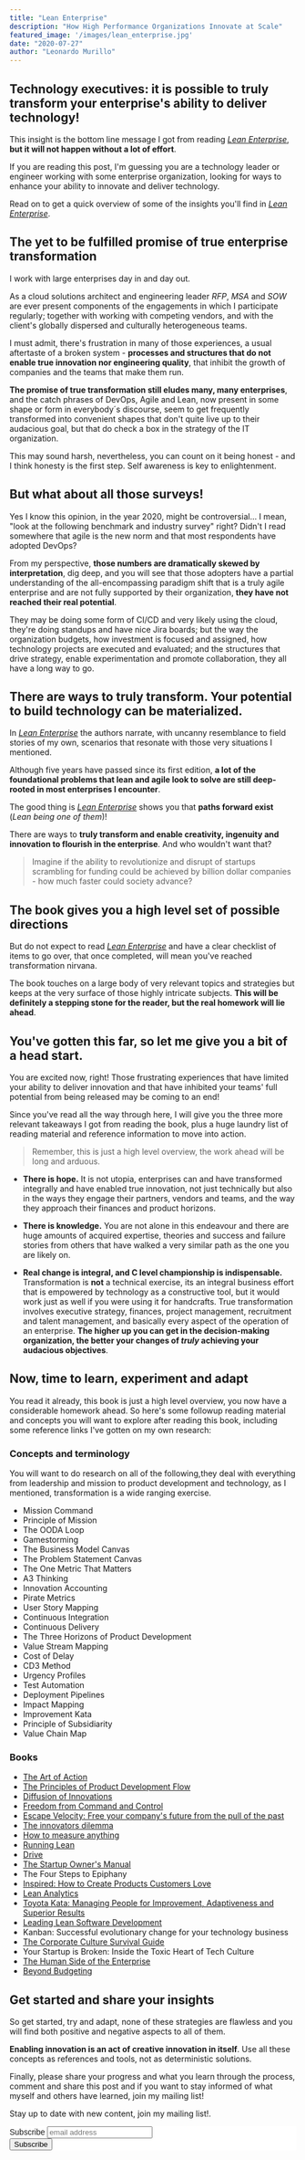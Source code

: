 ```yaml
---
title: "Lean Enterprise"
description: "How High Performance Organizations Innovate at Scale"
featured_image: '/images/lean_enterprise.jpg'
date: "2020-07-27"
author: "Leonardo Murillo"
---
```

## Technology executives: it is possible to truly transform your enterprise's ability to deliver technology!

This insight is the bottom line message I got from reading _[Lean Enterprise](https://amzn.to/30aQNuZ)_, **but it will not happen without a lot of effort**.

If you are reading this post, I'm guessing you are a technology leader or engineer working with some enterprise organization, looking for ways to enhance your ability to innovate and deliver technology.

Read on to get a quick overview of some of the insights you'll find in _[Lean Enterprise](https://amzn.to/30aQNuZ)_.

## The yet to be fulfilled promise of true enterprise transformation

I work with large enterprises day in and day out.

As a cloud solutions architect and engineering leader _RFP_, _MSA_ and _SOW_ are ever present components of the engagements in which I participate regularly; together with working with competing vendors, and with the client's globally dispersed and culturally heterogeneous teams.

I must admit, there's frustration in many of those experiences, a usual aftertaste of a broken system - **processes and structures that do not enable true innovation nor engineering quality**, that inhibit the growth of companies and the teams that make them run.

**The promise of true transformation still eludes many, many enterprises**, and the catch phrases of DevOps, Agile and Lean, now present in some shape or form in everybody´s discourse, seem to get frequently transformed into convenient shapes that don't quite live up to their audacious goal, but that do check a box in the strategy of the IT organization.

This may sound harsh, nevertheless, you can count on it being honest - and I think honesty is the first step. Self awareness is key to enlightenment.

## But what about all those surveys!

Yes I know this opinion, in the year 2020, might be controversial... I mean, "look at the following benchmark and industry survey" right? Didn't I read somewhere that agile is the new norm and that most respondents have adopted DevOps?

From my perspective, **those numbers are dramatically skewed by interpretation**, dig deep, and you will see that those adopters have a partial understanding of the all-encompassing paradigm shift that is a truly agile enterprise and are not fully supported by their organization, **they have not reached their real potential**.

They may be doing some form of CI/CD and very likely using the cloud, they're doing standups and have nice Jira boards; but the way the organization budgets, how investment is focused and assigned, how technology projects are executed and evaluated; and the structures that drive strategy, enable experimentation and promote collaboration, they all have a long way to go.

## There are ways to truly transform. Your potential to build technology can be materialized.

In _[Lean Enterprise](https://amzn.to/30aQNuZ)_ the authors narrate, with uncanny resemblance to field stories of my own, scenarios that resonate with those very situations I mentioned.

Although five years have passed since its first edition, **a lot of the foundational problems that lean and agile look to solve are still deep-rooted in most enterprises I encounter**.

The good thing is _[Lean Enterprise](https://amzn.to/30aQNuZ)_ shows you that **paths forward exist** (*Lean being one of them*)!

There are ways to **truly transform and enable creativity, ingenuity and innovation to flourish in the enterprise**. And who wouldn't want that?

> Imagine if the ability to revolutionize and disrupt of startups scrambling for funding could be achieved by billion dollar companies - how much faster could society advance?

## The book gives you a high level set of possible directions

But do not expect to read _[Lean Enterprise](https://amzn.to/30aQNuZ)_ and have a clear checklist of items to go over, that once completed, will mean you've reached transformation nirvana.

The book touches on a large body of very relevant topics and strategies but keeps at the very surface of those highly intricate subjects. **This will be definitely a stepping stone for the reader, but the real homework will lie ahead**.

## You've gotten this far, so let me give you a bit of a head start.

You are excited now, right! Those frustrating experiences that have limited your ability to deliver innovation and that have inhibited your teams' full potential from being released may be coming to an end!

Since you've read all the way through here, I will give you the three more relevant takeaways I got from reading the book, plus a huge laundry list of reading material and reference information to move into action.

> Remember, this is just a high level overview, the work ahead will be long and arduous.

- **There is hope.** It is not utopia, enterprises can and have transformed integrally and have enabled true innovation, not just technically but also in the ways they engage their partners, vendors and teams, and the way they approach their finances and product horizons.

- **There is knowledge.** You are not alone in this endeavour and there are huge amounts of acquired expertise, theories and success and failure stories from others that have walked a very similar path as the one you are likely on.

- **Real change is integral, and C level championship is indispensable.** Transformation is **not** a technical exercise, its an integral business effort that is empowered by technology as a constructive tool, but it would work just as well if you were using it for handcrafts. True transformation involves executive strategy, finances, project management, recruitment and talent management, and basically every aspect of the operation of an enterprise. **The higher up you can get in the decision-making organization, the better your changes of *truly* achieving your audacious objectives**.

## Now, time to learn, experiment and adapt

You read it already, this book is just a high level overview, you now have a considerable homework ahead. So here's some followup reading material and concepts you will want to explore after reading this book, including some reference links I've gotten on my own research:

### Concepts and terminology
You will want to do research on all of the following,they deal with everything from leadership and mission to product development and technology, as I mentioned, transformation is a wide ranging exercise.

- Mission Command
- Principle of Mission
- The OODA Loop
- Gamestorming
- The Business Model Canvas
- The Problem Statement Canvas
- The One Metric That Matters
- A3 Thinking
- Innovation Accounting
- Pirate Metrics
- User Story Mapping
- Continuous Integration
- Continuous Delivery
- The Three Horizons of Product Development
- Value Stream Mapping
- Cost of Delay
- CD3 Method
- Urgency Profiles
- Test Automation
- Deployment Pipelines
- Impact Mapping
- Improvement Kata
- Principle of Subsidiarity
- Value Chain Map

### Books

- [The Art of Action](https://amzn.to/39CYzB2)
- [The Principles of Product Development Flow](https://amzn.to/3ffPuz7)
- [Diffusion of Innovations](https://amzn.to/3f9C6wz)
- [Freedom from Command and Control](https://amzn.to/2X8RHq4)
- [Escape Velocity: Free your company's future from the pull of the past](https://amzn.to/2DcjaQx)
- [The innovators dilemma](https://amzn.to/2P62ihd)
- [How to measure anything](https://amzn.to/2Df9yEE)
- [Running Lean](https://amzn.to/2CQBsal)
- [Drive](https://amzn.to/2P6gxT3)
- [The Startup Owner's Manual](https://amzn.to/30XC7Pb)
- The Four Steps to Epiphany
- [Inspired: How to Create Products Customers Love](https://amzn.to/33kbcjx)
- [Lean Analytics](https://amzn.to/30bL5ZU)
- [Toyota Kata: Managing People for Improvement, Adaptiveness and Superior Results](https://amzn.to/3f6gGAs)
- [Leading Lean Software Development](https://amzn.to/2PaG0uo)
- Kanban: Successful evolutionary change for your technology business
- [The Corporate Culture Survival Guide](https://amzn.to/2P6Ch19)
- Your Startup is Broken: Inside the Toxic Heart of Tech Culture
- [The Human Side of the Enterprise](https://amzn.to/3fjo8sh)
- [Beyond Budgeting](https://amzn.to/2DgQmqc)

## Get started and share your insights

So get started, try and adapt, none of these strategies are flawless and you will find both positive and negative aspects to all of them.

**Enabling innovation is an act of creative innovation in itself**. Use all these concepts as references and tools, not as deterministic solutions.

Finally, please share your progress and what you learn through the process, comment and share this post and if you want to stay informed of what myself and others have learned, join my mailing list!

Stay up to date with new content, join my mailing list!.

<!-- Begin Mailchimp Signup Form -->
<link href="//cdn-images.mailchimp.com/embedcode/horizontal-slim-10_7.css" rel="stylesheet" type="text/css">
<style type="text/css">
	#mc_embed_signup{background:#fff; clear:left; font:14px Helvetica,Arial,sans-serif; width:100%;}
	/* Add your own Mailchimp form style overrides in your site stylesheet or in this style block.
	   We recommend moving this block and the preceding CSS link to the HEAD of your HTML file. */
</style>
<div id="mc_embed_signup">
<form action="https://murillodigital.us10.list-manage.com/subscribe/post?u=c12ff1afa71003663de3762cc&amp;id=4cff0f72fe" method="post" id="mc-embedded-subscribe-form" name="mc-embedded-subscribe-form" class="validate" target="_blank" novalidate>
    <div id="mc_embed_signup_scroll">
	<label for="mce-EMAIL">Subscribe</label>
	<input type="email" value="" name="EMAIL" class="email" id="mce-EMAIL" placeholder="email address" required>
    <!-- real people should not fill this in and expect good things - do not remove this or risk form bot signups-->
    <div style="position: absolute; left: -5000px;" aria-hidden="true"><input type="text" name="b_c12ff1afa71003663de3762cc_4cff0f72fe" tabindex="-1" value=""></div>
    <div class="clear"><input type="submit" value="Subscribe" name="subscribe" id="mc-embedded-subscribe" class="button"></div>
    </div>
</form>
</div>

<!--End mc_embed_signup-->